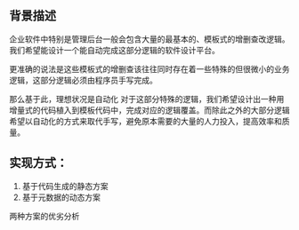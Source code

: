 ## 背景描述
企业软件中特别是管理后台一般会包含大量的最基本的、模板式的增删查改逻辑。
我们希望能设计一个能自动完成这部分逻辑的软件设计平台。

更准确的说法是这些模板式的增删查该往往同时存在着一些特殊的但很微小的业务逻辑，这部分逻辑必须由程序员手写完成。

那么基于此，理想状况是自动化
对于这部分特殊的逻辑，我们希望设计出一种用增量式的代码植入到模板代码中，完成对应的逻辑覆盖。而除此之外的大部分逻辑希望以自动化的方式来取代手写，避免原本需要的大量的人力投入，提高效率和质量。


## 实现方式：
1. 基于代码生成的静态方案
2. 基于元数据的动态方案

两种方案的优劣分析
